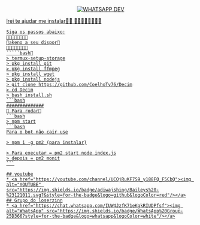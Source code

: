 
<p align="center">
<a href="#"><img title="WHATSAPP DEV" src="https://static.wikia.nocookie.net/highschooldxd/images/9/99/Akeno_casting_Holy_Lighting.gif/revision/latest?cb=20190222160619e40&style=for-the-badge"></a>
</p>
<p align="center">
<a href="https://github.com/losermodder3/pika"
</p>

Irei te ajudar me instalar🍁💜
🍁🍁🍁🍁🍁🍁🍁🍁
````bash🌸
Siga os passos abaixo:
🍁🍁🍁🍁🍁🍁🍁🍁
💜akeno a seu dispor💜
🍁🍁🍁🍁🍁🍁🍁🍁
`````bash🌸
> termux-setup-storage
> pkg install git
> pkg install ffmpeg
> pkg install wget
> pkg install nodejs
> git clone https://github.com/CoelhoTv76/Decim
> cd Decim
> bash install.sh
```bash
##############
🍁 Para rodar🍁
```bash
> npm start
```bash
Para o bot não cair use

> npm i -g pm2 (para instalar)

> Para executar = pm2 start node index.js
> depois = pm2 monit
```

## youtube
* <a href="https://youtube.com/channel/UCOjRuKF7S9_y188FQ_F5CbQ"><img alt="YOUTUBE" src="https://img.shields.io/badge/adiwajshing/Baileys%20-%23121011.svg?&style=for-the-badge&logo=github&logoColor=red"/></a>
## Grupo do loserzinn
* <a href="https://chat.whatsapp.com/IUW4JzfK71eKgkRIUDPfsf"><img alt="WhatsApp" src="https://img.shields.io/badge/WhatsApp%20Group-25D366?style=for-the-badge&logo=whatsapp&logoColor=white"/></a>


